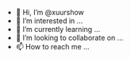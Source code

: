 - 👋 Hi, I’m @xuurshow
- 👀 I’m interested in ...
- 🌱 I’m currently learning ...
- 💞️ I’m looking to collaborate on ...
- 📫 How to reach me ...

<!---
xuurshow/xuurshow is a ✨ special ✨ repository because its `README.md` (this file) appears on your GitHub profile.
You can click the Preview link to take a look at your changes.
--->
